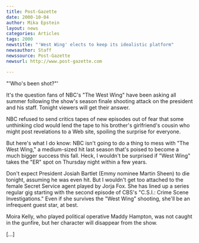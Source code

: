 ```yaml
---
title: Post-Gazette
date: 2000-10-04
author: Mika Epstein
layout: news
categories: Articles
tags: 2000
newstitle: "'West Wing' elects to keep its idealistic platform"
newsauthor: Staff  
newssource: Post-Gazette  
newsurl: http://www.post-gazette.com  

---
```

"'Who's been shot?"'

It's the question fans of NBC's "The West Wing" have been asking all summer following the show's season finale shooting attack on the president and his staff. Tonight viewers will get their answer. 

NBC refused to send critics tapes of new episodes out of fear that some unthinking clod would lend the tape to his brother's girlfriend's cousin who might post revelations to a Web site, spoiling the surprise for everyone. 

But here's what I do know: NBC isn't going to do a thing to mess with "The West Wing," a medium-sized hit last season that's poised to become a much bigger success this fall. Heck, I wouldn't be surprised if "West Wing" takes the "ER" spot on Thursday night within a few years.

Don't expect President Josiah Bartlet (Emmy nominee Martin Sheen) to die tonight, assuming he was even hit. But I wouldn't get too attached to the female Secret Service agent played by Jorja Fox. She has lined up a series regular gig starting with the second episode of CBS's "C.S.I.: Crime Scene Investigations." Even if she survives the "West Wing" shooting, she'll be an infrequent guest star, at best. 

Moira Kelly, who played political operative Maddy Hampton, was not caught in the gunfire, but her character will disappear from the show.

[...]  
